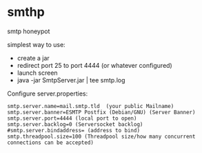 smthp
=====

smtp honeypot

simplest way to use:
- create a jar
- redirect port 25 to port 4444 (or whatever configured)
- launch screen
- java -jar SmtpServer.jar | tee smtp.log


Configure server.properties:
```
smtp.server.name=mail.smtp.tld  (your public Mailname)
smtp.server.banner=ESMTP Postfix (Debian/GNU) (Server Banner)
smtp.server.port=4444 (local port to open)
smtp.server.backlog=0 (Serversocket backlog)
#smtp.server.bindaddress= (address to bind)
smtp.threadpool.size=100 (Threadpool size/how many concurrent connections can be accepted)
```
